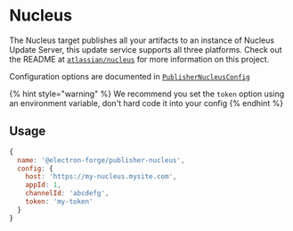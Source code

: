 # Nucleus

The Nucleus target publishes all your artifacts to an instance of Nucleus Update Server, this update service supports all three platforms. Check out the README at [`atlassian/nucleus`](https://github.com/atlassian/nucleus) for more information on this project.

Configuration options are documented in [`PublisherNucleusConfig`](https://js.electronforge.io/publisher/nucleus/interfaces/publishernucleusconfig.html)

{% hint style="warning" %}
We recommend you set the `token` option using an environment variable, don't hard code it into your config
{% endhint %}

## Usage

```javascript
{
  name: '@electron-forge/publisher-nucleus',
  config: {
    host: 'https://my-nucleus.mysite.com',
    appId: 1,
    channelId: 'abcdefg',
    token: 'my-token'
  }
}
```

